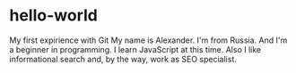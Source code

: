 # hello-world
My first expirience with Git
My name is Alexander. I'm from Russia. And I'm a beginner in programming. I learn JavaScript at this time.
Also I like informational search and, by the way, work as SEO specialist. 
